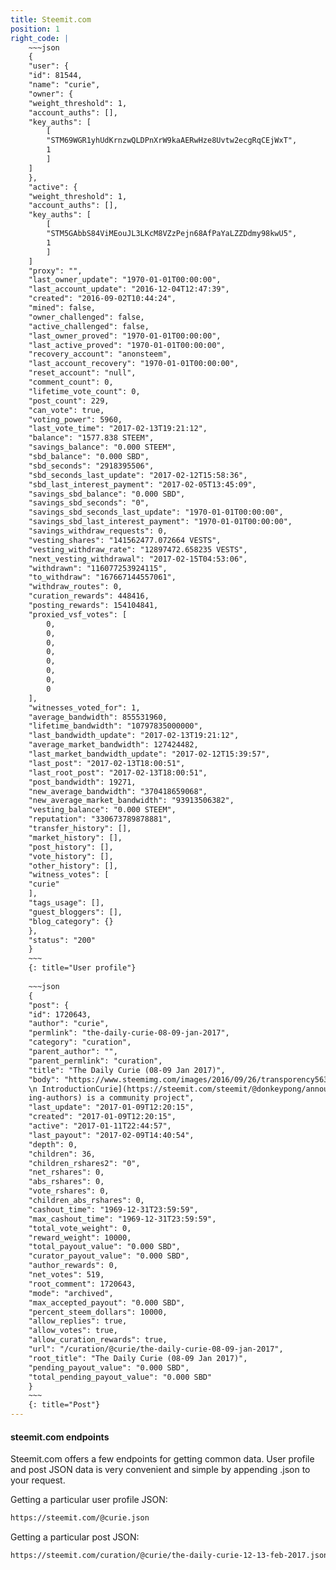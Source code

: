 ```yaml
---
title: Steemit.com
position: 1
right_code: |
    ~~~json
    {
    "user": {
    "id": 81544,
    "name": "curie",
    "owner": {
    "weight_threshold": 1,
    "account_auths": [],
    "key_auths": [
        [
        "STM69WGR1yhUdKrnzwQLDPnXrW9kaAERwHze8Uvtw2ecgRqCEjWxT",
        1
        ]
    ]
    },
    "active": {
    "weight_threshold": 1,
    "account_auths": [],
    "key_auths": [
        [
        "STM5GAbbS84ViMEouJL3LKcM8VZzPejn68AfPaYaLZZDdmy98kwU5",
        1
        ]
    ]
    "proxy": "",
    "last_owner_update": "1970-01-01T00:00:00",
    "last_account_update": "2016-12-04T12:47:39",
    "created": "2016-09-02T10:44:24",
    "mined": false,
    "owner_challenged": false,
    "active_challenged": false,
    "last_owner_proved": "1970-01-01T00:00:00",
    "last_active_proved": "1970-01-01T00:00:00",
    "recovery_account": "anonsteem",
    "last_account_recovery": "1970-01-01T00:00:00",
    "reset_account": "null",
    "comment_count": 0,
    "lifetime_vote_count": 0,
    "post_count": 229,
    "can_vote": true,
    "voting_power": 5960,
    "last_vote_time": "2017-02-13T19:21:12",
    "balance": "1577.838 STEEM",
    "savings_balance": "0.000 STEEM",
    "sbd_balance": "0.000 SBD",
    "sbd_seconds": "2918395506",
    "sbd_seconds_last_update": "2017-02-12T15:58:36",
    "sbd_last_interest_payment": "2017-02-05T13:45:09",
    "savings_sbd_balance": "0.000 SBD",
    "savings_sbd_seconds": "0",
    "savings_sbd_seconds_last_update": "1970-01-01T00:00:00",
    "savings_sbd_last_interest_payment": "1970-01-01T00:00:00",
    "savings_withdraw_requests": 0,
    "vesting_shares": "141562477.072664 VESTS",
    "vesting_withdraw_rate": "12897472.658235 VESTS",
    "next_vesting_withdrawal": "2017-02-15T04:53:06",
    "withdrawn": "116077253924115",
    "to_withdraw": "167667144557061",
    "withdraw_routes": 0,
    "curation_rewards": 448416,
    "posting_rewards": 154104841,
    "proxied_vsf_votes": [
        0,
        0,
        0,
        0,
        0,
        0,
        0,
        0
    ],
    "witnesses_voted_for": 1,
    "average_bandwidth": 855531960,
    "lifetime_bandwidth": "10797835000000",
    "last_bandwidth_update": "2017-02-13T19:21:12",
    "average_market_bandwidth": 127424482,
    "last_market_bandwidth_update": "2017-02-12T15:39:57",
    "last_post": "2017-02-13T18:00:51",
    "last_root_post": "2017-02-13T18:00:51",
    "post_bandwidth": 19271,
    "new_average_bandwidth": "370418659068",
    "new_average_market_bandwidth": "93913506382",
    "vesting_balance": "0.000 STEEM",
    "reputation": "330673789878881",
    "transfer_history": [],
    "market_history": [],
    "post_history": [],
    "vote_history": [],
    "other_history": [],
    "witness_votes": [
    "curie"
    ],
    "tags_usage": [],
    "guest_bloggers": [],
    "blog_category": {}
    },
    "status": "200"
    }  
    ~~~
    {: title="User profile"} 
    
    ~~~json
    {
    "post": {
    "id": 1720643,
    "author": "curie",
    "permlink": "the-daily-curie-08-09-jan-2017",
    "category": "curation",
    "parent_author": "",
    "parent_permlink": "curation",
    "title": "The Daily Curie (08-09 Jan 2017)",
    "body": "https://www.steemimg.com/images/2016/09/26/transporency5631977a38.png)</center>
    \n IntroductionCurie](https://steemit.com/steemit/@donkeypong/announcing-project-curie-bringing-rewards-and-recognition-to-steemit-s-undiscovered-and-emerg
    ing-authors) is a community project",
    "last_update": "2017-01-09T12:20:15",
    "created": "2017-01-09T12:20:15",
    "active": "2017-01-11T22:44:57",
    "last_payout": "2017-02-09T14:40:54",
    "depth": 0,
    "children": 36,
    "children_rshares2": "0",
    "net_rshares": 0,
    "abs_rshares": 0,
    "vote_rshares": 0,
    "children_abs_rshares": 0,
    "cashout_time": "1969-12-31T23:59:59",
    "max_cashout_time": "1969-12-31T23:59:59",
    "total_vote_weight": 0,
    "reward_weight": 10000,
    "total_payout_value": "0.000 SBD",
    "curator_payout_value": "0.000 SBD",
    "author_rewards": 0,
    "net_votes": 519,
    "root_comment": 1720643,
    "mode": "archived",
    "max_accepted_payout": "0.000 SBD",
    "percent_steem_dollars": 10000,
    "allow_replies": true,
    "allow_votes": true,
    "allow_curation_rewards": true,
    "url": "/curation/@curie/the-daily-curie-08-09-jan-2017",
    "root_title": "The Daily Curie (08-09 Jan 2017)",
    "pending_payout_value": "0.000 SBD",
    "total_pending_payout_value": "0.000 SBD"
    }
    ~~~  
    {: title="Post"}   
---
```


#### steemit.com endpoints

Steemit.com offers a few endpoints for getting common data. User profile and post JSON data is very convenient and simple by appending .json
to your request. 

Getting a particular user profile JSON:
```bash
https://steemit.com/@curie.json
```

Getting a particular post JSON:
```bash
https://steemit.com/curation/@curie/the-daily-curie-12-13-feb-2017.json
```